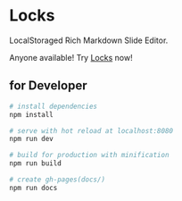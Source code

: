 # Locks

LocalStoraged Rich Markdown Slide Editor.

Anyone available! Try [Locks](https://yymm.github.io/locks/#/ "Locks") now!

## for Developer

``` bash
# install dependencies
npm install

# serve with hot reload at localhost:8080
npm run dev

# build for production with minification
npm run build

# create gh-pages(docs/)
npm run docs
```
